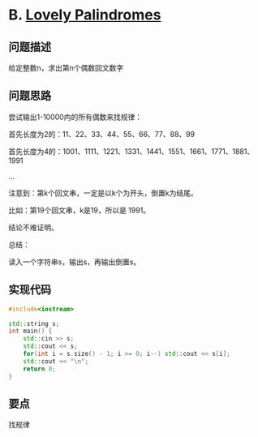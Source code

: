 # B. [Lovely Palindromes](https://codeforces.com/problemset/problem/688/B)

## 问题描述

给定整数n，求出第n个偶数回文数字



## 问题思路

尝试输出1-10000内的所有偶数来找规律：

首先长度为2的：11、22、33、44、55、66、77、88、99

首先长度为4的：1001、1111、1221、1331、1441、1551、1661、1771、1881、1991

...



注意到：第k个回文串，一定是以k个为开头，倒置k为结尾。

比如：第19个回文串，k是19，所以是 1991。

结论不难证明。



总结：

读入一个字符串s，输出s，再输出倒置s。



## 实现代码

```c++
#include<iostream>

std::string s; 
int main() {
	std::cin >> s;
	std::cout << s;
	for(int i = s.size() - 1; i >= 0; i--) std::cout << s[i];
	std::cout << "\n";
	return 0;
}
```



## 要点

找规律